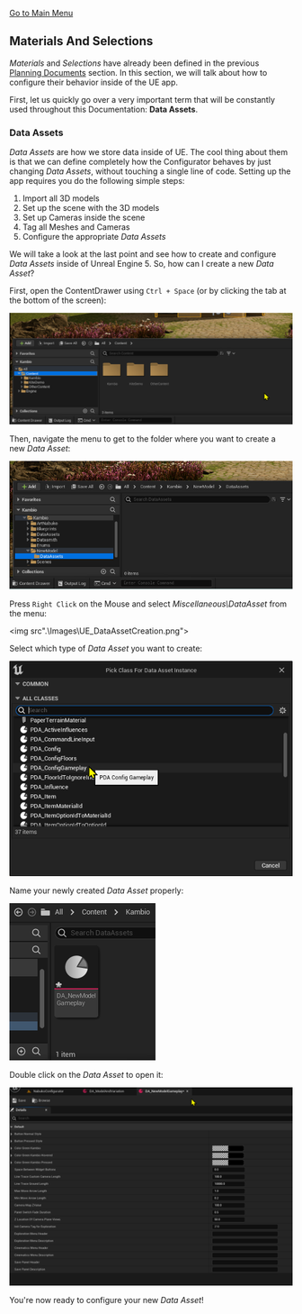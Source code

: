 <a href=".\Documentation.md">Go to Main Menu</a>

<h2>Materials And Selections</h2>

<p><em>Materials</em> and <em>Selections</em> have already been defined in the previous <a href=".\PlanningDocuments.md">Planning Documents</a> section. In this section, we will talk about how to configure their behavior inside of the UE app.</p>
<p>First, let us quickly go over a very important term that will be constantly used throughout this Documentation: <strong>Data Assets</strong>.</p>

<h3>Data Assets</h3>

<p><em>Data Assets</em> are how we store data inside of UE. The cool thing about them is that we can define completely how the Configurator behaves by just changing <em>Data Assets</em>, without touching a single line of code. Setting up the app requires you do the following simple steps:</p>

1. Import all 3D models
2. Set up the scene with the 3D models
3. Set up Cameras inside the scene
4. Tag all Meshes and Cameras
5. Configure the appropriate <em>Data Assets</em>

<p>We will take a look at the last point and see how to create and configure <em>Data Assets</em> inside of Unreal Engine 5. So, how can I create a new <em>Data Asset</em>?</p>

<p>First, open the ContentDrawer using <code>Ctrl + Space</code> (or by clicking the tab at the bottom of the screen):</p>

<img src=".\Images\UE_ContentDrawer.png">

<p>Then, navigate the menu to get to the folder where you want to create a new <em>Data Asset</em>:</p>

<img src=".\Images\UE_NavigateMenu.png">

<p>Press <code>Right Click</code> on the Mouse and select <em>Miscellaneous\DataAsset</em> from the menu:</p>

<img src".\Images\UE_DataAssetCreation.png">

<p>Select which type of <em>Data Asset</em> you want to create:</p>

<img src=".\Images\UE_DataAssetMenu.png">

<p>Name your newly created <em>Data Asset</em> properly:</p>

<img src=".\Images\UE_NamingDataAssets.png">

<p>Double click on the <em>Data Asset</em> to open it:</p>

<img src=".\Images\UE_OpenDataAsset.png">

<p>You're now ready to configure your new <em>Data Asset</em>!</p>